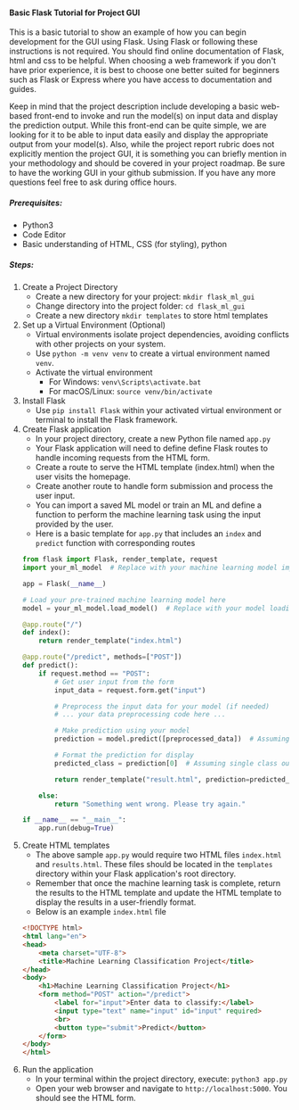 #### Basic Flask Tutorial for Project GUI
This is a basic tutorial to show an example of how you can begin development for the GUI using Flask. Using Flask or following these instructions is not required. You should find online documentation of Flask, html and css to be helpful. When choosing a web framework if you don't have prior experience, it is best to choose one better suited for beginners such as Flask or Express where you have access to documentation and guides.

Keep in mind that the project description include developing a basic web-based front-end to invoke and run the model(s) on input data and display the prediction output. While this front-end can be quite simple, we are looking for it to be able to input data easily and display the appropriate output from your model(s). Also, while the project report rubric does not explicitly mention the project GUI, it is something you can briefly mention in your methodology and should be covered in your project roadmap. Be sure to have the working GUI in your github submission. If you have any more questions feel free to ask during office hours.


##### Prerequisites:
- Python3
- Code Editor
- Basic understanding of HTML, CSS (for styling), python

##### Steps:
1. Create a Project Directory
   - Create a new directory for your project: `mkdir flask_ml_gui`
   - Change directory into the project folder: `cd flask_ml_gui`
   - Create a new directory `mkdir templates` to store html templates
2. Set up a Virtual Environment (Optional)
   - Virtual environments isolate project dependencies, avoiding conflicts with other projects on your system. 
   - Use `python -m venv venv` to create a virtual environment named `venv`.
   - Activate the virtual environment
     - For Windows: `venv\Scripts\activate.bat`
     - For macOS/Linux: `source venv/bin/activate`
3. Install Flask
   - Use `pip install Flask` within your activated virtual environment or terminal to install the Flask framework.  
4. Create Flask application
   - In your project directory, create a new Python file named `app.py`
   - Your Flask application will need to define define Flask routes to handle incoming requests from the HTML form.
   - Create a route to serve the HTML template (index.html) when the user visits the homepage.
   - Create another route to handle form submission and process the user input.
   - You can import a saved ML model or train an ML and define a function to perform the machine learning task using the input provided by the user.
   - Here is a basic template for `app.py` that includes an `index` and `predict` function with corresponding routes
    ```Python
    from flask import Flask, render_template, request
    import your_ml_model  # Replace with your machine learning model import

    app = Flask(__name__)

    # Load your pre-trained machine learning model here
    model = your_ml_model.load_model()  # Replace with your model loading logic

    @app.route("/")
    def index():
        return render_template("index.html")

    @app.route("/predict", methods=["POST"])
    def predict():
        if request.method == "POST":
            # Get user input from the form
            input_data = request.form.get("input")

            # Preprocess the input data for your model (if needed)
            # ... your data preprocessing code here ...

            # Make prediction using your model
            prediction = model.predict([preprocessed_data])  # Assuming a list input

            # Format the prediction for display
            predicted_class = prediction[0]  # Assuming single class output

            return render_template("result.html", prediction=predicted_class)

        else:
            return "Something went wrong. Please try again."

    if __name__ == "__main__":
        app.run(debug=True)
    ```
5. Create HTML templates
    - The above sample `app.py` would require two HTML files `index.html` and `results.html`. These files should be located in the `templates` directory within your Flask application's root directory.
    - Remember that once the machine learning task is complete, return the results to the HTML template and update the HTML template to display the results in a user-friendly format.
    - Below is an example `index.html` file
    ```HTML
    <!DOCTYPE html>
    <html lang="en">
    <head>
        <meta charset="UTF-8">
        <title>Machine Learning Classification Project</title>
    </head>
    <body>
        <h1>Machine Learning Classification Project</h1>
        <form method="POST" action="/predict">
            <label for="input">Enter data to classify:</label>
            <input type="text" name="input" id="input" required>
            <br>
            <button type="submit">Predict</button>
        </form>
    </body>
    </html>
    ```
6. Run the application
   - In your terminal within the project directory, execute: `python3 app.py`
   - Open your web browser and navigate to `http://localhost:5000`. You should see the HTML form. 